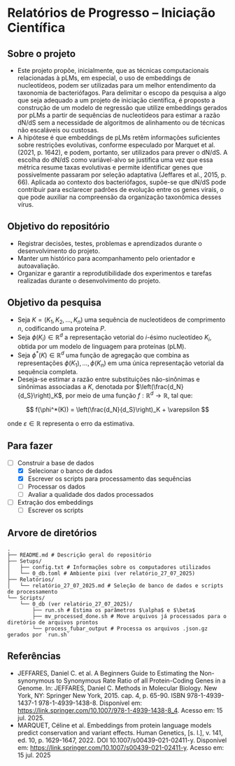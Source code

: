 # Relatórios de Progresso – Iniciação Científica

## Sobre o projeto
- Este projeto propõe, inicialmente, que as técnicas computacionais relacionadas à pLMs, em especial, o uso de embeddings de nucleotídeos, podem ser utilizadas para um melhor entendimento da taxonomia de bacteriófagos. Para delimitar o escopo da pesquisa a algo que seja adequado a um projeto de iniciação científica, é proposto a construção de um modelo de regressão que utilize embeddings gerados por pLMs a partir de sequências de nucleotídeos para estimar a razão dN/dS sem a necessidade de algoritmos de alinhamento ou de técnicas não escaláveis ou custosas. 
- A hipótese é que embeddings de pLMs retêm informações suficientes sobre restrições evolutivas, conforme especulado por Marquet et al. (2021, p. 1642), e podem, portanto, ser utilizados para prever o dN/dS. A escolha do dN/dS como variável-alvo se justifica uma vez que essa métrica resume taxas evolutivas e permite identificar genes que possivelmente passaram por seleção adaptativa (Jeffares et al., 2015, p. 66). Aplicada ao contexto dos bacteriófagos, supõe-se que dN/dS pode contribuir para esclarecer padrões de evolução entre os genes virais, o que pode auxiliar na compreensão da organização taxonômica desses vírus.

## Objetivo do repositório
- Registrar decisões, testes, problemas e aprendizados durante o desenvolvimento do projeto.
- Manter um histórico para acompanhamento pelo orientador e autoavaliação.
- Organizar e garantir a reprodutibilidade dos experimentos e tarefas realizadas durante o desenvolvimento do projeto.

## Objetivo da pesquisa
- Seja $K = (K_1, K_2, \ldots, K_n)$ uma sequência de nucleotídeos de comprimento $n$, codificando uma proteína $P$.
- Seja $\phi(K_i) \in \mathbb{R}^d$ a representação vetorial do $i$-ésimo nucleotídeo $K_i$, obtida por um modelo de linguagem para proteínas (pLM).
- Seja $\phi^*(K) \in \mathbb{R}^d$ uma função de agregação que combina as representações $\phi(K_1), \ldots, \phi(K_n)$ em uma única representação vetorial da sequência completa.
- Deseja-se estimar a razão entre substituições não-sinônimas e sinônimas associadas a $K$, denotada por $\left(\frac{d_N}{d_S}\right)_K$, por meio de uma função $f: \mathbb{R}^d \rightarrow \mathbb{R}$, tal que:

$$
f(\phi^*(K)) = \left(\frac{d_N}{d_S}\right)_K + \varepsilon
$$

onde $\varepsilon \in \mathbb{R}$ representa o erro da estimativa.

## Para fazer
- [ ] Construir a base de dados
  - [x] Selecionar o banco de dados 
  - [x] Escrever os scripts para processamento das sequências 
  - [ ] Processar os dados
  - [ ] Avaliar a qualidade dos dados processados
- [ ] Extração dos embeddings
    - [ ] Escrever os scripts

## Arvore de diretórios
```
.
├── README.md # Descrição geral do repositório
├── Setups/
│   ├── config.txt # Informações sobre os computadores utilizados
│   └── 0_db.toml # Ambiente pixi (ver relatório_27_07_2025)
├── Relatórios/
│   └── relatório_27_07_2025.md # Seleção de banco de dados e scripts de processamento
└── Scripts/
    └── 0_db (ver relatório_27_07_2025)/
        ├── run.sh # Estima os parâmetros $\alpha$ e $\beta$
        ├── mv_processed_done.sh # Move arquivos já processados para o diretório de arquivos prontos 
        └── process_fubar_output # Processa os arquivos .json.gz gerados por `run.sh` 
```

## Referências
- JEFFARES, Daniel C. et al. A Beginners Guide to Estimating the Non-synonymous to Synonymous Rate Ratio of all Protein-Coding Genes in a Genome. In: JEFFARES, Daniel C. Methods in Molecular Biology. New York, NY: Springer New York, 2015. cap. 4, p. 65-90. ISBN 978-1-4939-1437-1 978-1-4939-1438-8. Disponível em: https://link.springer.com/10.1007/978-1-4939-1438-8_4. Acesso em: 15 jul. 2025.
- MARQUET, Céline et al. Embeddings from protein language models predict conservation and variant effects. Human Genetics, [s. l.], v. 141, ed. 10, p. 1629-1647, 2022. DOI 10.1007/s00439-021-02411-y. Disponível em: https://link.springer.com/10.1007/s00439-021-02411-y. Acesso em: 15 jul. 2025

  
